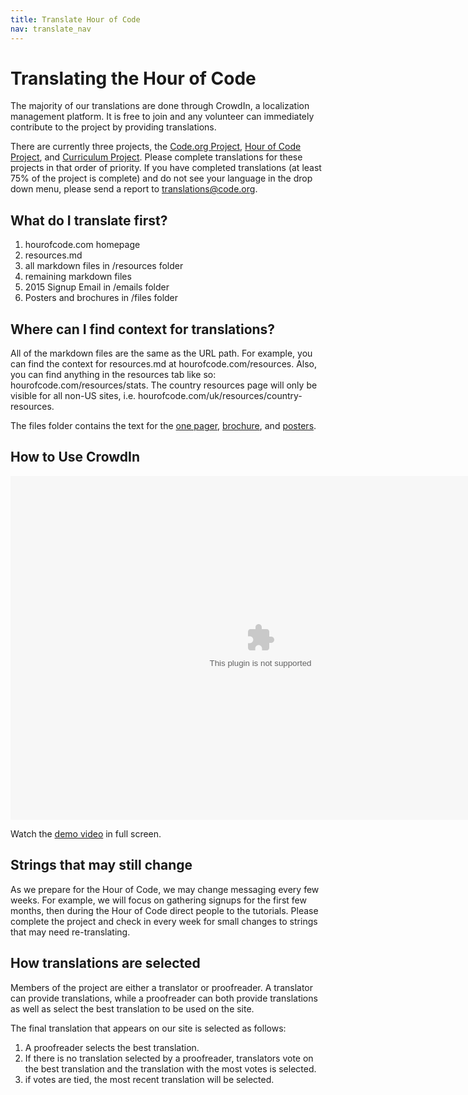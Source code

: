 ```yaml
---
title: Translate Hour of Code
nav: translate_nav
---
```


# Translating the Hour of Code
The majority of our translations are done through CrowdIn, a localization management platform. It is free to join and any volunteer can immediately contribute to the project by providing translations.

There are currently three projects, the [Code.org Project](https://crowdin.com/project/codeorg), [Hour of Code Project](https://crowdin.com/project/hour-of-code), and [Curriculum Project](https://crowdin.com/project/lesson-plans). Please complete translations for these projects in that order of priority. If you have completed translations (at least 75% of the project is complete) and do not see your language in the drop down menu, please send a report to translations@code.org.

## What do I translate first?
1. hourofcode.com homepage
2. resources.md
3. all markdown files in /resources folder
4. remaining markdown files
5. 2015 Signup Email in /emails folder
6. Posters and brochures in /files folder


## Where can I find context for translations?
All of the markdown files are the same as the URL path. For example, you can find the context for resources.md at hourofcode.com/resources. Also, you can find anything in the resources tab like so: hourofcode.com/resources/stats. The country resources page will only be visible for all non-US sites, i.e. hourofcode.com/uk/resources/country-resources.

The files folder contains the text for the [one pager](https://hourofcode.com/files/hoc-one-pager.pdf), [brochure](https://hourofcode.com/files/schools-handout.pdf), and [posters](hourofcode.com/resources#posters).

## How to Use CrowdIn

<embed src="/files/crowdin.swf" width=800 height=550 />

Watch the [demo video](/files/crowdin.swf) in full screen.

## Strings that may still change

As we prepare for the Hour of Code, we may change messaging every few weeks. For example, we will focus on gathering signups for the first few months, then during the Hour of Code direct people to the tutorials. Please complete the project and check in every week for small changes to strings that may need re-translating.


## How translations are selected

Members of the project are either a translator or proofreader. A translator can provide translations, while a proofreader can both provide translations as well as select the best translation to be used on the site.

The final translation that appears on our site is selected as follows:

1. A proofreader selects the best translation.
2. If there is no translation selected by a proofreader, translators vote on the best translation and the translation with the most votes is selected.
3. if votes are tied, the most recent translation will be selected.

